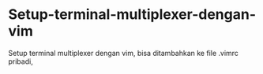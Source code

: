 # Setup-terminal-multiplexer-dengan-vim
Setup terminal multiplexer dengan vim, bisa ditambahkan ke file .vimrc pribadi,
